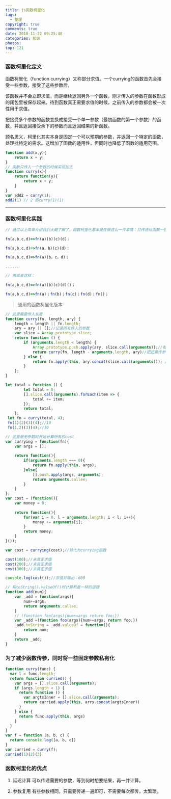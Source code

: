 ```yaml
---
title: js函数柯里化
tags:
  - 整理
copyright: true
comments: true
date: 2018-11-22 09:25:48
categories: 知识
photos:
top: 121
---
```


### 函数柯里化定义

函数柯里化（function currying）又称部分求值。一个currying的函数首先会接受一些参数，接受了这些参数后，

该函数并不会立即求值，而是继续返回另外一个函数，刚才传入的参数在函数形成的闭包里被保存起来。待到函数真正需要求值的时候，之前传入的参数都会被一次性用于求值。

把接受多个参数的函数变换成接受一个单一参数（最初函数的第一个参数）的函数，并且返回接受余下的参数而且返回结果的新函数。

顾名思义，柯里化其实本身是固定一个可以预期的参数，并返回一个特定的函数，处理批特定的需求。这增加了函数的适用性，但同时也降低了函数的适用范围。

```javascript
function add(x,y){
    return x + y;
}
// 函数只传入一个参数的时候实现加法
function curry(x){
    return function(y){
        return x + y;
    }
}
var add2 = curry(1);
add2(1) // 2 即curry(1)(1)
```

--- 
<!-- more -->

### 函数柯里化实践

```javascript
// 通过以上简单介绍我们大概了解了，函数柯里化基本是在做这么一件事情：只传递给函数一部分参数来调用它，让它返回一个函数去处理剩下的参数。用公式表示就是我们要做的事情其实是

fn(a,b,c,d)=>fn(a)(b)(c)(d)；

fn(a,b,c,d)=>fn(a，b)(c)(d)；

fn(a,b,c,d)=>fn(a)(b，c，d)；

......

// 再或者这样：

fn(a,b,c,d)=>fn(a)(b)(c)(d)()；

fn(a,b,c,d)=>fn(a)；fn(b)；fn(c)；fn(d)；fn()；
```

> 通用的函数柯里化版本

```javascript
// 这里需要传入长度
function curry(fn, length, ary) {
    length = length || fn.length;
    ary = ary || [];//记录所有传入的参数
    var slice = Array.prototype.slice;
    return function () {
        if (arguments.length < length) {
            Array.prototype.push.apply(ary, slice.call(arguments));//每次把参数合并到ary数组中
            return curry(fn, length - arguments.length, ary)//把还需传参的长度和已有参数数组传入curry，递归调用
        } else {
            return fn.apply(this, ary.concat(slice.call(arguments))); //调用求职函数，记得把此次传入的参数合并到ary数组再计算
        }
    };
}

let total = function () {
        let total = 0;
        [].slice.call(arguments).forEach(item => {
            total += item;
        });
        return total;
    };
 let fn = curry(total, 4);
 fn(1)(2)(3)(4);//10
 fn(1,2)(3)(4);//10
```

```javascript
// 这里是无参数时开始计算所有的cost
var currying = function(fn){
    var args = [];
    
    return function(){
        if(arguments.length === 0){
            return fn.apply(this, args);
        }else{
            [].push.apply(args, arguments);
            return arguments.callee;
        }
    }
};
var cost = (function(){
    var money = 0;
    
    return function(){
        for(var i = 0, l = arguments.length; i < l; i++){
            money += arguments[i];
        }
        return money;
    }
}());

var cost = currying(cost);//转化为currying函数

cost(100);//未真正求值
cost(200);//未真正求值
cost(300);//未真正求值

console.log(cost());//求值并输出：600  
```

```javascript
// 和toString().valueOf()时计算和是一样的道理
function add(num){
    var _add = function(args){
        num+=args;
        return arguments.callee;
    }
    // (function foo(args){num+=args return foo;})
    var _add =(function foo(args){num+=args; return foo;})
    _add.toString = _add.valueOf = function(){
        return num;
    }
    return _add;
}
```

### 为了减少函数传参，同时将一些固定参数私有化
```javascript
function curry(func) {
  var l = func.length;
  return function curried() {
    var args = [].slice.call(arguments);
    if (args.length < 1) {
      return function () {
        var argtsInner = [].slice.call(arguments);
        return curried.apply(this, arrs.concat(argtsInner))
      }
    } else {
      return func.apply(this, args)
    }
  }
}
var f = function (a, b, c) {
  return console.log([a, b, c])
}
var curried = curry(f);
curried(1)(2)(3)
```

### 函数柯里化的优点
1. 延迟计算 
可以传递需要的参数，等到何时想要结果，再一并计算。

2. 参数复用 
有些参数相同，只需要传递一遍即可，不需要每次都传，太繁琐。